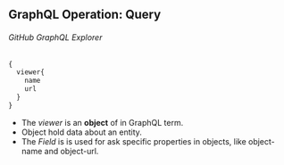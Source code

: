 ## GraphQL Operation: Query

###### GitHub GraphQL Explorer
```GraphQL
{
  viewer{
    name
    url
  }
}
```

- The *viewer* is an **object** of in GraphQL term.
- Object hold data about an entity.
- The *Field* is is used for ask specific properties in objects, like object-name and object-url.
